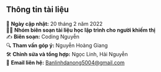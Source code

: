 ## **Thông tin tài liệu**

📅 **Ngày cập nhật:** 20 tháng 2 năm 2022  
👨‍💻 **Nhóm biên soạn tài liệu học lập trình cho người khiếm thị**  
✍ **Biên soạn:** Coding Nguyễn  
🔍 **Tham vấn góp ý:** Nguyễn Hoàng Giang  
🛠 **Chỉnh sửa và tổng hợp:** Ngọc Linh, Hải Nguyễn  
📧 **Email liên hệ:** Banlinhdanong5004@gmail.com

